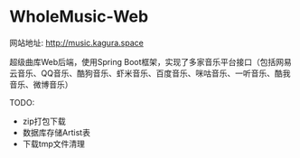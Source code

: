 # WholeMusic-Web

网站地址: http://music.kagura.space

超级曲库Web后端，使用Spring Boot框架，实现了多家音乐平台接口（包括网易云音乐、QQ音乐、酷狗音乐、虾米音乐、百度音乐、咪咕音乐、一听音乐、酷我音乐、微博音乐）

TODO:

- zip打包下载
- 数据库存储Artist表
- 下载tmp文件清理